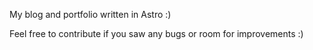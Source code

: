 My blog and portfolio written in Astro :)

Feel free to contribute if you saw any bugs or room for improvements :)
